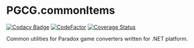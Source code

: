 # PGCG.commonItems
[![Codacy Badge](https://app.codacy.com/project/badge/Grade/f3e8a38e2925476390f79399a70b4985)](https://www.codacy.com/gh/ParadoxGameConverters/commonItems.NET/dashboard?utm_source=github.com&amp;utm_medium=referral&amp;utm_content=ParadoxGameConverters/commonItems.NET&amp;utm_campaign=Badge_Grade)
[![CodeFactor](https://www.codefactor.io/repository/github/paradoxgameconverters/pgcg.commonitems/badge)](https://www.codefactor.io/repository/github/paradoxgameconverters/pgcg.commonitems)
[![Coverage Status](https://coveralls.io/repos/github/ParadoxGameConverters/commonItems.NET/badge.svg?branch=main)](https://coveralls.io/github/ParadoxGameConverters/commonItems.NET?branch=main)

Common utilities for Paradox game converters written for .NET platform.
